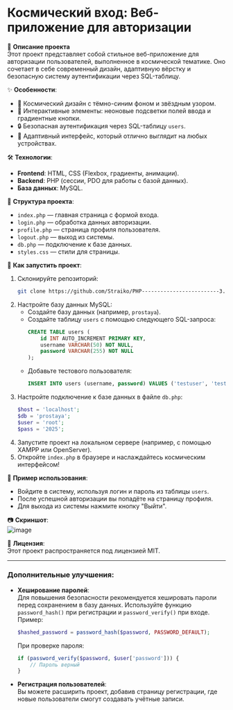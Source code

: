 
# Космический вход: Веб-приложение для авторизации

🌌 **Описание проекта**  
Этот проект представляет собой стильное веб-приложение для авторизации пользователей, выполненное в космической тематике. Оно сочетает в себе современный дизайн, адаптивную вёрстку и безопасную систему аутентификации через SQL-таблицу.  

✨ **Особенности**:  
- 🌠 Космический дизайн с тёмно-синим фоном и звёздным узором.  
- 🚀 Интерактивные элементы: неоновые подсветки полей ввода и градиентные кнопки.  
- 🔒 Безопасная аутентификация через SQL-таблицу `users`.  
- 📱 Адаптивный интерфейс, который отлично выглядит на любых устройствах.  

🛠 **Технологии**:  
- **Frontend**: HTML, CSS (Flexbox, градиенты, анимации).  
- **Backend**: PHP (сессии, PDO для работы с базой данных).  
- **База данных**: MySQL.  

📂 **Структура проекта**:  
- `index.php` — главная страница с формой входа.  
- `login.php` — обработка данных авторизации.  
- `profile.php` — страница профиля пользователя.  
- `logout.php` — выход из системы.  
- `db.php` — подключение к базе данных.  
- `styles.css` — стили для страницы.  

🚀 **Как запустить проект**:  
1. Склонируйте репозиторий:  
   ```bash
   git clone https://github.com/Straiko/PHP-------------------------3.git
   ```
2. Настройте базу данных MySQL:  
   - Создайте базу данных (например, `prostaya`).  
   - Создайте таблицу `users` с помощью следующего SQL-запроса:  
     ```sql
     CREATE TABLE users (
         id INT AUTO_INCREMENT PRIMARY KEY,
         username VARCHAR(50) NOT NULL,
         password VARCHAR(255) NOT NULL
     );
     ```
   - Добавьте тестового пользователя:  
     ```sql
     INSERT INTO users (username, password) VALUES ('testuser', 'testpassword');
     ```
3. Настройте подключение к базе данных в файле `db.php`:  
   ```php
   $host = 'localhost';
   $db = 'prostaya';
   $user = 'root';
   $pass = '2025';
   ```
4. Запустите проект на локальном сервере (например, с помощью XAMPP или OpenServer).  
5. Откройте `index.php` в браузере и наслаждайтесь космическим интерфейсом!  

🌟 **Пример использования**:  
- Войдите в систему, используя логин и пароль из таблицы `users`.  
- После успешной авторизации вы попадёте на страницу профиля.  
- Для выхода из системы нажмите кнопку "Выйти".  

📷 **Скриншот**:  
![image](https://github.com/user-attachments/assets/abae73c2-a84d-46ca-b1b8-4e201b1bee79)


📄 **Лицензия**:  
Этот проект распространяется под лицензией MIT.  

---

### Дополнительные улучшения:
- **Хеширование паролей**:  
  Для повышения безопасности рекомендуется хешировать пароли перед сохранением в базу данных. Используйте функцию `password_hash()` при регистрации и `password_verify()` при входе.  
  Пример:  
  ```php
  $hashed_password = password_hash($password, PASSWORD_DEFAULT);
  ```
  При проверке пароля:  
  ```php
  if (password_verify($password, $user['password'])) {
      // Пароль верный
  }
  ```

- **Регистрация пользователей**:  
  Вы можете расширить проект, добавив страницу регистрации, где новые пользователи смогут создавать учётные записи.  

